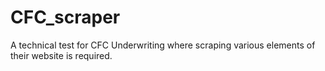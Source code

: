 # CFC_scraper
A technical test for CFC Underwriting where scraping various elements of their website is required.
